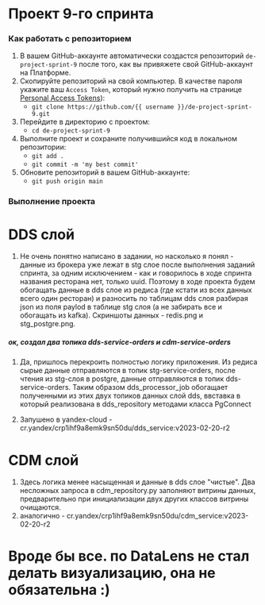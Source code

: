 # Проект 9-го спринта

### Как работать с репозиторием
1. В вашем GitHub-аккаунте автоматически создастся репозиторий `de-project-sprint-9` после того, как вы привяжете свой GitHub-аккаунт на Платформе.
2. Скопируйте репозиторий на свой компьютер. В качестве пароля укажите ваш `Access Token`, который нужно получить на странице [Personal Access Tokens](https://github.com/settings/tokens)):
	* `git clone https://github.com/{{ username }}/de-project-sprint-9.git`
3. Перейдите в директорию с проектом: 
	* `cd de-project-sprint-9`
4. Выполните проект и сохраните получившийся код в локальном репозитории:
	* `git add .`
	* `git commit -m 'my best commit'`
5. Обновите репозиторий в вашем GitHub-аккаунте:
	* `git push origin main`
	
### Выполнение проекта
# DDS слой 

1. Не очень понятно написано в задании, но насколько я понял - данные из брокера уже лежат в stg слое после выполнения заданий спринта, за одним исключением -
	как и говорилось в ходе спринта названия ресторана нет, только uuid. Поэтому в ходе проекта будем обогащать данные в dds 
	слое из редиса (где кстати из всех данных всего один ресторан) и разносить
	по таблицам dds слоя разбирая json из поля paylod в таблице stg слоя (а не забирать все и обогащать из kafka). Скриншоты данных - redis.png и stg_postgre.png.
	
##### ок, создал два топика dds-service-orders и cdm-service-orders
1. Да, пришлось перекроить полностью логику приложения. Из редиса сырые данные отправляются в топик stg-service-orders, после чтения из stg-слоя в 
	postgre, данные отправляются в топик dds-service-orders. Таким образом dds_processor_job обогащает полученными из этих двух топиков данных
	слой dds, ввставка в который реализована в dds_repository методами класса PgConnect

2. Запушено в yandex-cloud - cr.yandex/crp1ihf9a8emk9sn50du/dds_service:v2023-02-20-r2

# CDM слой

1. Здесь логика менее насыщенная и данные в dds слое "чистые". Два несложных запроса в cdm_repository.py заполняют витрины данных, предварительно при инициализации двух
	других классов витрины очищаются.
2. аналогично - cr.yandex/crp1ihf9a8emk9sn50du/cdm_service:v2023-02-20-r2

# Вроде бы все. по DataLens не стал делать визуализацию, она не обязательна :)
